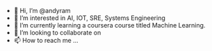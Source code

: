 - 👋 Hi, I’m @andyram
- 👀 I’m interested in AI, IOT, SRE, Systems Engineering
- 🌱 I’m currently learning a coursera course titled Machine Learning.
- 💞️ I’m looking to collaborate on 
- 📫 How to reach me ...

<!---
andyram1685/andyram1685 is a ✨ special ✨ repository because its `README.md` (this file) appears on your GitHub profile.
You can click the Preview link to take a look at your changes.
--->
